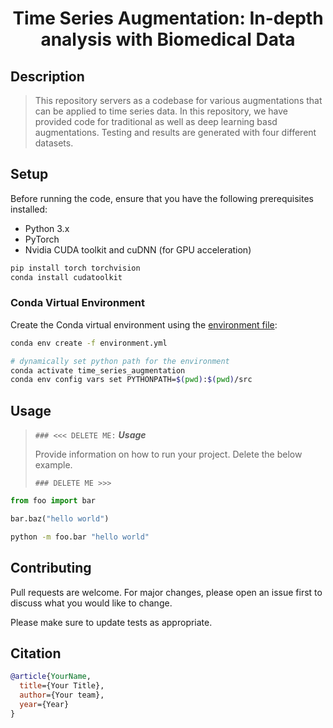 
<div align="center">


<!-- Title-->
# Time Series Augmentation: In-depth analysis with Biomedical Data

<!-- BADGES -->
> <div align="left">


</div>


<!-- DESCRIPTION -->
## Description
>
>  
> This repository servers as a codebase for various augmentations that can be applied to time series data. In this repository, we have provided code for traditional as well as deep learning basd augmentations. Testing and results are generated with four different datasets.
> 
> 


<!-- SETUP -->
## Setup

Before running the code, ensure that you have the following prerequisites installed:

- Python 3.x
- PyTorch
- Nvidia CUDA toolkit and cuDNN (for GPU acceleration)

```bash
pip install torch torchvision
conda install cudatoolkit
```


### Conda Virtual Environment

Create the Conda virtual environment using the [environment file](environment.yml):
```bash
conda env create -f environment.yml

# dynamically set python path for the environment
conda activate time_series_augmentation
conda env config vars set PYTHONPATH=$(pwd):$(pwd)/src
```


<!-- USAGE -->
## Usage
> `### <<< DELETE ME:` ***Usage***
>  
> Provide information on how to run your project. Delete the below example.
> 
> `### DELETE ME >>>`

```python
from foo import bar

bar.baz("hello world")
```

```bash
python -m foo.bar "hello world"
```


<!-- CONTRIBUTING -->
## Contributing
Pull requests are welcome. For major changes, please open an issue first to discuss what you would like to change.

Please make sure to update tests as appropriate.


<!-- CITATION -->
## Citation
```bibtex
@article{YourName,
  title={Your Title},
  author={Your team},
  year={Year}
}
```

